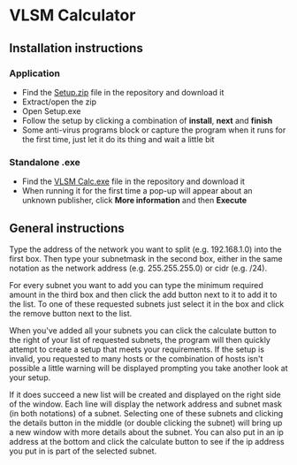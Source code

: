 # VLSM Calculator
## Installation instructions
### Application
 * Find the [Setup.zip](https://gitlab.gitgudaim.com/w200338/vlsm-calc/blob/master/VLSM%20Calc%20Setup.zip) file in the repository and download it
 * Extract/open the zip
 * Open Setup.exe
 * Follow the setup by clicking a combination of **install**, **next** and **finish**
 * Some anti-virus programs block or capture the program when it runs for the first time, just let it do its thing and wait a little bit
 
### Standalone .exe
 * Find the [VLSM Calc.exe](https://gitlab.gitgudaim.com/w200338/vlsm-calc/blob/master/VLSM%20Calc.exe) file in the repository and download it
 * When running it for the first time a pop-up will appear about an unknown publisher, click **More information** and then **Execute**

## General instructions
Type the address of the network you want to split (e.g. 192.168.1.0) into the first box. Then type your subnetmask in the second box, either in the same notation as the network address (e.g. 255.255.255.0) or cidr (e.g. /24).

For every subnet you want to add you can type the minimum required amount in the third box and then click the add button next to it to add it to the list. To one of these requested subnets just select it in the box and click the remove button next to the list.

When you've added all your subnets you can click the calculate button to the right of your list of requested subnets, the program will then quickly attempt to create a setup that meets your requirements. If the setup is invalid, you requested to many hosts or the combination of hosts isn't possible a little warning will be displayed prompting you take another look at your setup. 

If it does succeed a new list will be created and displayed on the right side of the window. Each line will display the network address and subnet mask (in both notations) of a subnet. Selecting one of these subnets and clicking the details button in the middle (or double clicking the subnet) will bring up a new window with more details about the subnet. You can also put in an ip address at the bottom and click the calculate button to see if the ip address you put in is part of the selected subnet.
